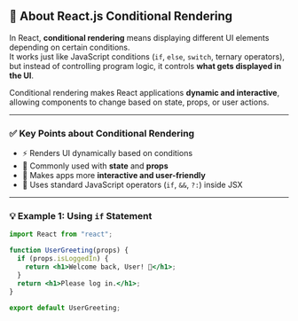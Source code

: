 ## 📖 About React.js Conditional Rendering  

In React, **conditional rendering** means displaying different UI elements depending on certain conditions.  
It works just like JavaScript conditions (`if`, `else`, `switch`, ternary operators), but instead of controlling program logic, it controls **what gets displayed in the UI**.  

Conditional rendering makes React applications **dynamic and interactive**, allowing components to change based on state, props, or user actions.  

---

### ✅ Key Points about Conditional Rendering  
- ⚡ Renders UI dynamically based on conditions  
- 🧩 Commonly used with **state** and **props**  
- 🔄 Makes apps more **interactive and user-friendly**  
- 🔑 Uses standard JavaScript operators (`if`, `&&`, `?:`) inside JSX  

---

### 💡 Example 1: Using `if` Statement  
```jsx
import React from "react";

function UserGreeting(props) {
  if (props.isLoggedIn) {
    return <h1>Welcome back, User! 👋</h1>;
  }
  return <h1>Please log in.</h1>;
}

export default UserGreeting;
